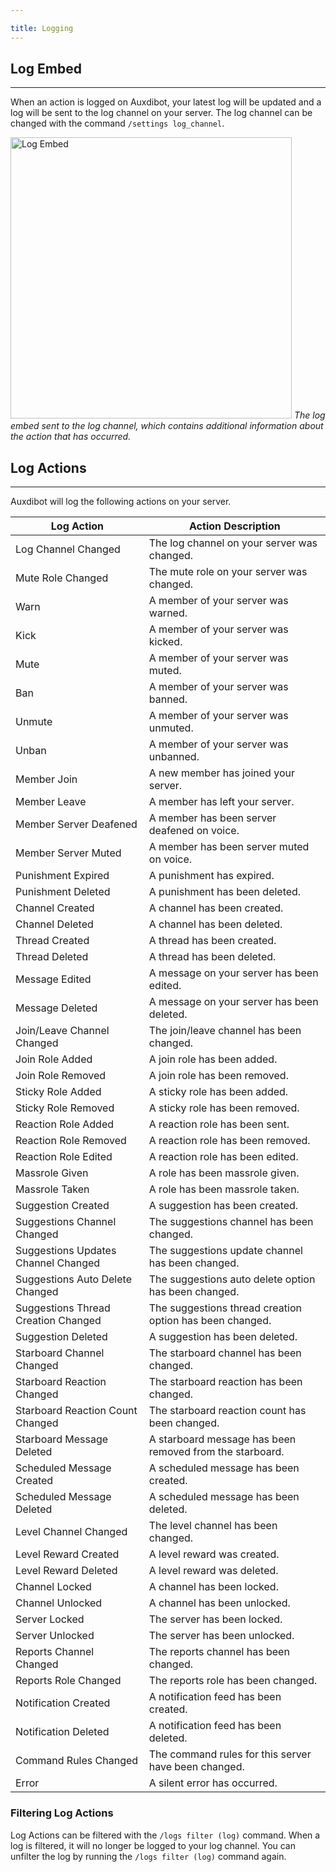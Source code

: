 ```yaml
---

title: Logging
---
```


## Log Embed

-----
When an action is logged on Auxdibot, your latest log will be updated and a log will be sent to the log channel on your server. The log channel can be changed with the command `/settings log_channel`.

<p class="image">
<img alt="Log Embed" src="/docs/_assets/log_embed.png" width=450/>
<em>The log embed sent to the log channel, which contains additional information about the action that has occurred.</em>
</p>



## Log Actions

-----

Auxdibot will log the following actions on your server.

| Log Action | Action Description |
| ------------- | ------------------- |
| Log Channel Changed | The log channel on your server was changed. |
| Mute Role Changed | The mute role on your server was changed. |
| Warn | A member of your server was warned. |
| Kick | A member of your server was kicked. |
| Mute | A member of your server was muted. |
| Ban | A member of your server was banned. |
| Unmute | A member of your server was unmuted. |
| Unban | A member of your server was unbanned. |
| Member Join | A new member has joined your server. |
| Member Leave | A member has left your server. |
| Member Server Deafened | A member has been server deafened on voice. |
| Member Server Muted | A member has been server muted on voice. |
| Punishment Expired | A punishment has expired. |
| Punishment Deleted | A punishment has been deleted. |
| Channel Created | A channel has been created. |
| Channel Deleted | A channel has been deleted. |
| Thread Created | A thread has been created. |
| Thread Deleted | A thread has been deleted. |
| Message Edited | A message on your server has been edited. |
| Message Deleted | A message on your server has been deleted. |
| Join/Leave Channel Changed | The join/leave channel has been changed. |
| Join Role Added | A join role has been added. |
| Join Role Removed | A join role has been removed. |
| Sticky Role Added | A sticky role has been added. |
| Sticky Role Removed | A sticky role has been removed. |
| Reaction Role Added | A reaction role has been sent. |
| Reaction Role Removed | A reaction role has been removed. |
| Reaction Role Edited | A reaction role has been edited. |
| Massrole Given | A role has been massrole given. |
| Massrole Taken | A role has been massrole taken. |
| Suggestion Created | A suggestion has been created. |
| Suggestions Channel Changed | The suggestions channel has been changed. |
| Suggestions Updates Channel Changed | The suggestions update channel has been changed. |
| Suggestions Auto Delete Changed | The suggestions auto delete option has been changed. |
| Suggestions Thread Creation Changed | The suggestions thread creation option has been changed. |
| Suggestion Deleted | A suggestion has been deleted. |
| Starboard Channel Changed | The starboard channel has been changed. |
| Starboard Reaction Changed | The starboard reaction has been changed. |
| Starboard Reaction Count Changed | The starboard reaction count has been changed. |
| Starboard Message Deleted | A starboard message has been removed from the starboard. |
| Scheduled Message Created | A scheduled message has been created. |
| Scheduled Message Deleted | A scheduled message has been deleted. |
| Level Channel Changed | The level channel has been changed. |
| Level Reward Created | A level reward was created. |
| Level Reward Deleted  | A level reward was deleted. |
| Channel Locked | A channel has been locked. |
| Channel Unlocked | A channel has been unlocked. |
| Server Locked | The server has been locked. |
| Server Unlocked | The server has been unlocked. |
| Reports Channel Changed | The reports channel has been changed. |
| Reports Role Changed | The reports role has been changed. |
| Notification Created | A notification feed has been created. |
| Notification Deleted | A notification feed has been deleted. |
| Command Rules Changed | The command rules for this server have been changed. |
| Error | A silent error has occurred. |

### Filtering Log Actions

Log Actions can be filtered with the `/logs filter (log)` command. When a log is filtered, it will no longer be logged to your log channel. You can unfilter the log by running the `/logs filter (log)` command again.